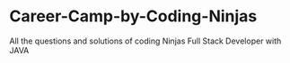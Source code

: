 # Career-Camp-by-Coding-Ninjas
All the questions and solutions of coding Ninjas Full Stack Developer with JAVA 
